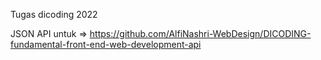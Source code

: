 Tugas dicoding 2022

JSON API untuk => https://github.com/AlfiNashri-WebDesign/DICODING-fundamental-front-end-web-development-api
